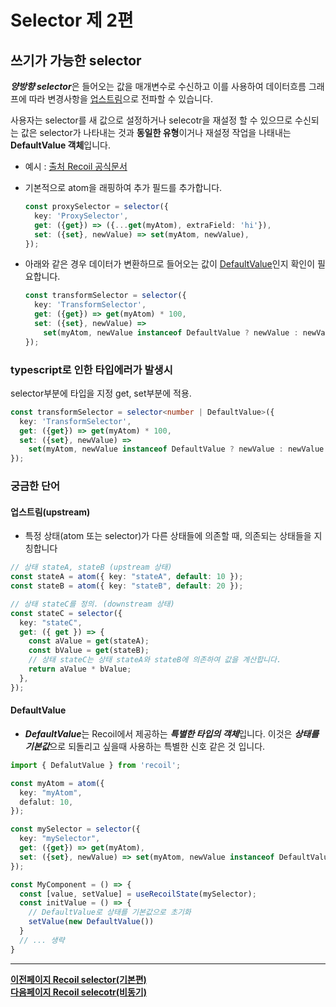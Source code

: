 # **Selector 제 2편**

## **쓰기가 가능한 selector**

***양방향 selector***은 들어오는 값을 매개변수로 수신하고 이를 사용하여 데이터흐름 그래프에 따라 변경사항을 [업스트림](#업스트림upstream)으로 전파할 수 있습니다.

사용자는 selector를 새 값으로 설정하거나 selecotr을 재설정 할 수 있으므로 수신되는 값은 selector가 나타내는 것과 **동일한 유형**이거나 재설정 작업을 나태내는 **DefaultValue 객체**입니다.

- 예시 : [출처 Recoil 공식문서](https://recoiljs.org/docs/api-reference/core/selector#writeable-selectors)
- 기본적으로 atom을 래핑하여 추가 필드를 추가합니다.

  ```typescript
  const proxySelector = selector({
    key: 'ProxySelector',
    get: ({get}) => ({...get(myAtom), extraField: 'hi'}),
    set: ({set}, newValue) => set(myAtom, newValue),
  });
  ```

- 아래와 같은 경우 데이터가 변환하므로 들어오는 값이 [DefaultValue](#defaultvalue)인지 확인이 필요합니다.

  ```typescript
  const transformSelector = selector({
    key: 'TransformSelector',
    get: ({get}) => get(myAtom) * 100,
    set: ({set}, newValue) =>
      set(myAtom, newValue instanceof DefaultValue ? newValue : newValue / 100),
  });
  ```

### **typescript로 인한 타입에러가 발생시**

selector부분에 타입을 지정 get, set부분에 적용.

```typescript
const transformSelector = selector<number | DefaultValue>({
  key: 'TransformSelector',
  get: ({get}) => get(myAtom) * 100,
  set: ({set}, newValue) =>
    set(myAtom, newValue instanceof DefaultValue ? newValue : newValue / 100),
});
```

### **궁금한 단어**

#### **업스트림(upstream)**

- 특정 상태(atom 또는 selector)가 다른 상태들에 의존할 때, 의존되는 상태들을 지칭합니다

```typescript
// 상태 stateA, stateB (upstream 상태)
const stateA = atom({ key: "stateA", default: 10 });
const stateB = atom({ key: "stateB", default: 20 });

// 상태 stateC를 정의. (downstream 상태)
const stateC = selector({
  key: "stateC",
  get: ({ get }) => {
    const aValue = get(stateA);
    const bValue = get(stateB);
    // 상태 stateC는 상태 stateA와 stateB에 의존하여 값을 계산합니다.
    return aValue * bValue;
  },
});
```

#### **DefaultValue**

- ***DefaultValue***는 Recoil에서 제공하는 ***특별한 타입의 객체***입니다. 이것은 ***상태를 기본값***으로 되돌리고 싶을때 사용하는 특별한 신호 같은 것 입니다.

```typescript
import { DefalutValue } from 'recoil';

const myAtom = atom({
  key: "myAtom",
  defalut: 10,
});

const mySelector = selector({
  key: "mySelector",
  get: ({get}) => get(myAtom),
  set: ({set}, newValue) => set(myAtom, newValue instanceof DefaultValue ? newValue: newValue * 2),
});

const MyComponent = () => {
  const [value, setValue] = useRecoilState(mySelector);
  const initValue = () => {
    // DefaultValue로 상태를 기본값으로 초기화
    setValue(new DefaultValue())
  }
  // ... 생략
}

```

---
[**이전페이지 Recoil selector(기본편)**](./03-전역상태관리%20Recoil-selector(기본편).md)  
[**다음페이지 Recoil selecotr(비동기)**](./05-전역상태관리%20Recoil-selector(비동기)%20.md)
